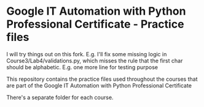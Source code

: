 # Google IT Automation with Python Professional Certificate - Practice files

I will try things out on this fork.
E.g. I'll fix some missing logic in Course3/Lab4/validations.py, which misses the rule that the first char should be alphabetic.
E.g. one more line for testing purpose

This repository contains the practice files used throughout the courses that are
part of the Google IT Automation with Python Professional Certificate

There's a separate folder for each course.

